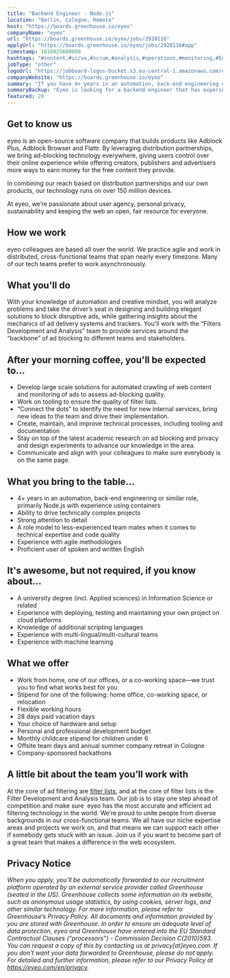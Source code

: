 ```yaml
---
title: "Backend Engineer - Node.js"
location: "Berlin, Cologne, Remote"
host: "https://boards.greenhouse.io/eyeo"
companyName: "eyeo"
url: "https://boards.greenhouse.io/eyeo/jobs/2928116"
applyUrl: "https://boards.greenhouse.io/eyeo/jobs/2928116#app"
timestamp: 1616025600000
hashtags: "#content,#ui/ux,#scrum,#analysis,#operations,#monitoring,#English"
jobType: "other"
logoUrl: "https://jobboard-logos-bucket.s3.eu-central-1.amazonaws.com/eyeo"
companyWebsite: "https://boards.greenhouse.io/eyeo"
summary: "If you have 4+ years in an automation, back-end engineering or similar role, primarily Node, Eyeo is looking for someone with your knowledge."
summaryBackup: "Eyeo is looking for a backend engineer that has experience in: #content, #ui/ux, #scrum."
featured: 20
---
```


## Get to know us

eyeo is an open-source software company that builds products like Adblock Plus, Adblock Browser and Flattr. By leveraging distribution partnerships, we bring ad-blocking technology everywhere, giving users control over their online experience while offering creators, publishers and advertisers more ways to earn money for the free content they provide.

In combining our reach based on distribution partnerships and our own products, our technology runs on over 150 million devices.

At eyeo, we’re passionate about user agency, personal privacy, sustainability and keeping the web an open, fair resource for everyone.

## How we work

eyeo colleagues are based all over the world. We practice agile and work in distributed, cross-functional teams that span nearly every timezone. Many of our tech teams prefer to work asynchronously.

## What you'll do

With your knowledge of automation and creative mindset, you will analyze problems and take the driver’s seat in designing and building elegant solutions to block disruptive ads, while gathering insights about the mechanics of ad delivery systems and trackers. You'll work with the “Filters Development and Analysis” team to provide services around the “backbone” of ad blocking to different teams and stakeholders.

## After your morning coffee, you'll be expected to...

*   Develop large scale solutions for automated crawling of web content and monitoring of ads to assess ad-blocking quality.
*   Work on tooling to ensure the quality of filter lists.
*   “Connect the dots” to identify the need for new internal services, bring new ideas to the team and drive their implementation.
*   Create, maintain, and improve technical processes, including tooling and documentation
*   Stay on top of the latest academic research on ad blocking and privacy and design experiments to advance our knowledge in the area.
*   Communicate and align with your colleagues to make sure everybody is on the same page.

## What you bring to the table...

*   4+ years in an automation, back-end engineering or similar role, primarily Node.js with experience using containers
*   Ability to drive technically complex projects
*   Strong attention to detail
*   A role model to less-experienced team mates when it comes to technical expertise and code quality
*   Experience with agile methodologies
*   Proficient user of spoken and written English

## It's awesome, but not required, if you know about...

*   A university degree (incl. Applied sciences) in Information Science or related
*   Experience with deploying, testing and maintaining your own project on cloud platforms
*   Knowledge of additional scripting languages
*   Experience with multi-lingual/multi-cultural teams
*   Experience with machine learning

## What we offer

*   Work from home, one of our offices, or a co-working space—we trust you to find what works best for you
*   Stipend for one of the following: home office, co-working space, or relocation
*   Flexible working hours
*   28 days paid vacation days 
*   Your choice of hardware and setup
*   Personal and professional development budget
*   Monthly childcare stipend for children under 6
*   Offsite team days and annual summer company retreat in Cologne
*   Company-sponsored hackathons

## A little bit about the team you’ll work with

At the core of ad filtering are [filter lists](https://adblockplus.org/subscriptions), and at the core of filter lists is the Filter Development and Analysis team. Our job is to stay one step ahead of competition and make sure  eyeo has the most accurate and efficient ad filtering technology in the world. We’re proud to unite people from diverse backgrounds in our cross-functional teams. We all have our niche expertise areas and projects we work on, and that means we can support each other if somebody gets stuck with an issue. Join us if you want to become part of a great team that makes a difference in the web ecosystem.

## Privacy Notice

_When you apply, you’ll be automatically forwarded to our recruitment platform operated by an external service provider called Greenhouse (seated in the US). Greenhouse collects some information on its website, such as anonymous usage statistics, by using cookies, server logs, and other similar technology. For more information, please refer to Greenhouse’s Privacy Policy. All documents and information provided by you are stored with Greenhouse. In order to ensure an adequate level of data protection, eyeo and Greenhouse have entered into the EU Standard Contractual Clauses (“processors”) - Commission Decision C(2010)593. You can request a copy of this by contacting us at privacy\[at\]eyeo.com. If you don’t want your data forwarded to Greenhouse, please do not apply. For detailed and further information, please refer to our Privacy Policy at https://eyeo.com/en/privacy._
